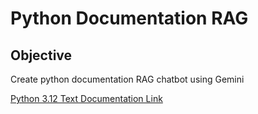 # Python Documentation RAG

## Objective
Create python documentation RAG chatbot using Gemini

[Python 3.12 Text Documentation Link](https://docs.python.org/3.12/archives/python-3.12-docs-text.zip)